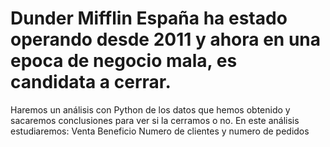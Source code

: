 # Dunder Mifflin España ha estado operando desde 2011 y ahora en una epoca de negocio mala, es candidata a cerrar.
Haremos un análisis con Python de los datos que hemos obtenido y sacaremos conclusiones para ver si la cerramos o no.
En este análisis estudiaremos:
  Venta
  Beneficio
  Numero de clientes y numero de pedidos
